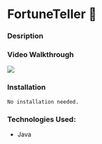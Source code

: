 # FortuneTeller 🔮





### Desription




 
  
### Video Walkthrough

 ![](assets/gif.gif)   



### Installation
```
No installation needed. 
```

### Technologies Used:
 - Java

